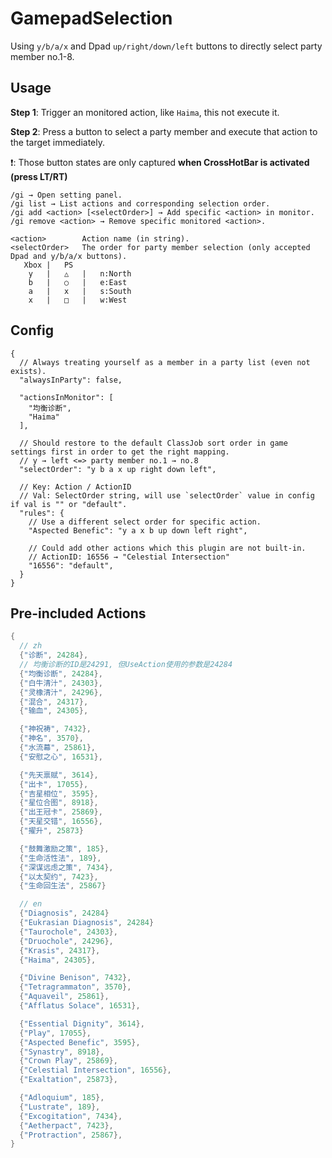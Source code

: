 # GamepadSelection
Using `y/b/a/x` and Dpad `up/right/down/left` buttons to directly select party member no.1-8.

## Usage
**Step 1**: Trigger an monitored action, like `Haima`, this not execute it.

**Step 2**: Press a button to select a party member and execute that action to the target immediately.

❗: Those button states are only captured **when CrossHotBar is activated (press LT/RT)**

```
/gi → Open setting panel.
/gi list → List actions and corresponding selection order.
/gi add <action> [<selectOrder>] → Add specific <action> in monitor.
/gi remove <action> → Remove specific monitored <action>.

<action>        Action name (in string).
<selectOrder>   The order for party member selection (only accepted Dpad and y/b/a/x buttons).
   Xbox |   PS
    y   |   △   |   n:North
    b   |   ○   |   e:East
    a   |   x   |   s:South
    x   |   □   |   w:West
```

## Config
```jsonc
{
  // Always treating yourself as a member in a party list (even not exists).
  "alwaysInParty": false,

  "actionsInMonitor": [
    "均衡诊断",
    "Haima"
  ],

  // Should restore to the default ClassJob sort order in game settings first in order to get the right mapping.
  // y → left <=> party member no.1 → no.8
  "selectOrder": "y b a x up right down left",

  // Key: Action / ActionID
  // Val: SelectOrder string, will use `selectOrder` value in config if val is "" or "default".
  "rules": {
    // Use a different select order for specific action.
    "Aspected Benefic": "y a x b up down left right",

    // Could add other actions which this plugin are not built-in.
    // ActionID: 16556 → "Celestial Intersection"
    "16556": "default",
  }
}
```

## Pre-included Actions
```csharp
{
  // zh
  {"诊断", 24284},
  // 均衡诊断的ID是24291, 但UseAction使用的参数是24284
  {"均衡诊断", 24284},
  {"白牛清汁", 24303},
  {"灵橡清汁", 24296},
  {"混合", 24317},
  {"输血", 24305},

  {"神祝祷", 7432},
  {"神名", 3570},
  {"水流幕", 25861},
  {"安慰之心", 16531},

  {"先天禀赋", 3614},
  {"出卡", 17055},
  {"吉星相位", 3595},
  {"星位合图", 8918},
  {"出王冠卡", 25869},
  {"天星交错", 16556},
  {"擢升", 25873}

  {"鼓舞激励之策", 185},
  {"生命活性法", 189},
  {"深谋远虑之策", 7434},
  {"以太契约", 7423},
  {"生命回生法", 25867}

  // en
  {"Diagnosis", 24284}
  {"Eukrasian Diagnosis", 24284}
  {"Taurochole", 24303},
  {"Druochole", 24296},
  {"Krasis", 24317},
  {"Haima", 24305},

  {"Divine Benison", 7432},
  {"Tetragrammaton", 3570},
  {"Aquaveil", 25861},
  {"Afflatus Solace", 16531},

  {"Essential Dignity", 3614},
  {"Play", 17055},
  {"Aspected Benefic", 3595},
  {"Synastry", 8918},
  {"Crown Play", 25869},
  {"Celestial Intersection", 16556},
  {"Exaltation", 25873},

  {"Adloquium", 185},
  {"Lustrate", 189},
  {"Excogitation", 7434},
  {"Aetherpact", 7423},
  {"Protraction", 25867},
}
```
